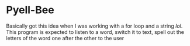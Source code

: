 # Pyell-Bee
 Basically got this idea when I was working with a for loop and a string *lol*. This program is expected to listen to a word, switch it to text, spell out the letters of the word one after the other to the user 

